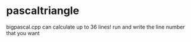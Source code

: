# pascaltriangle
bigpascal.cpp can calculate up to 36 lines!
run and write the line number that you want
